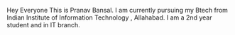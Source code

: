 Hey Everyone
This is Pranav Bansal.
I am currently pursuing my Btech from Indian Institute of Information Technology , Allahabad.
I am a 2nd year student and in IT branch.
